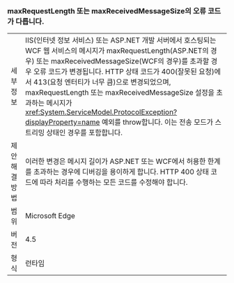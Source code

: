 ### <a name="error-codes-for-maxrequestlength-or-maxreceivedmessagesize-are-different"></a>maxRequestLength 또는 maxReceivedMessageSize의 오류 코드가 다릅니다.

|   |   |
|---|---|
|세부 정보|IIS(인터넷 정보 서비스) 또는 ASP.NET 개발 서버에서 호스팅되는 WCF 웹 서비스의 메시지가 maxRequestLength(ASP.NET의 경우) 또는 maxReceivedMessageSize(WCF의 경우)를 초과할 경우 오류 코드가 변경됩니다. HTTP 상태 코드가 400(잘못된 요청)에서 413(요청 엔터티가 너무 큼)으로 변경되었으며, maxRequestLength 또는 maxReceivedMessageSize 설정을 초과하는 메시지가 <xref:System.ServiceModel.ProtocolException?displayProperty=name> 예외를 throw합니다. 이는 전송 모드가 스트리밍 상태인 경우를 포함합니다.|
|제안 해결 방법|이러한 변경은 메시지 길이가 ASP.NET 또는 WCF에서 허용한 한계를 초과하는 경우에 디버깅을 용이하게 합니다. HTTP 400 상태 코드에 따라 처리를 수행하는 모든 코드를 수정해야 합니다.|
|범위|Microsoft Edge|
|버전|4.5|
|형식|런타임|

